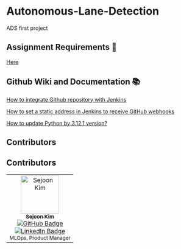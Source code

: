# Autonomous-Lane-Detection
ADS first project 

## Assignment Requirements 📖
[Here](https://github.com/SEA-ME/ADS_Autonomous-Lane-Detection)

## Github Wiki and Documentation 📚
[How to integrate Github repository with Jenkins](https://github.com/SEA-ME-2nd-ADS/Autonomous-Lane-Detection/wiki/How-to-integrate-Githubrepository-with-Jenkins)

[How to set a static address in Jenkins to receive GitHub webhooks](https://github.com/SEA-ME-2nd-ADS/Autonomous-Lane-Detection/wiki/How-to-set-a-static-address-in-Jenkins-to-receive-GitHub-webhooks)


[How to update Python by 3.12.1 version?](https://github.com/SEA-ME-2nd-ADS/Autonomous-Lane-Detection/wiki/How-to-update-python-by-3.12.1-version%3F)

## Contributors

## Contributors

<table>
  <tr>
    <td align="center">
      <a href="https://github.com/sejoonkimmm">
        <img src="https://avatars.githubusercontent.com/u/60409137?v=4" width="100px;" alt="Sejoon Kim"/>
        <br />
        <sub><b>Sejoon Kim</b></sub>
      </a>
      <br />
      <a href="https://github.com/sejoonkimmm"><img src="https://img.shields.io/badge/GitHub-sejoonkimmm-blue?logo=github" alt="GitHub Badge" /></a>
      <br />
      <a href="https://www.linkedin.com/in/sejokimde/"><img src="https://img.shields.io/badge/LinkedIn-Sejoon%20Kim-blue?logo=linkedin" alt="LinkedIn Badge" /></a>
      <br />
      <sub>MLOps, Product Manager</sub>
    </td>
  </tr>
</table>